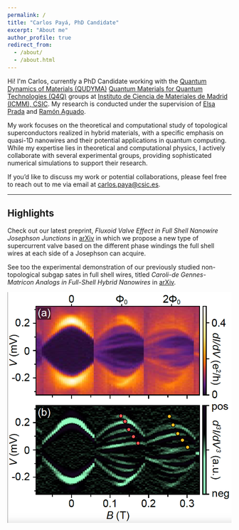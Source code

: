 ```yaml
---
permalink: /
title: "Carlos Payá, PhD Candidate"
excerpt: "About me"
author_profile: true
redirect_from: 
  - /about/
  - /about.html
---
```


Hi! I'm Carlos, currently a PhD Candidate working with the [Quantum Dynamics of Materials (QUDYMA)](https://sites.google.com/view/qudyma-icmm) [Quantum Materials for Quantum Technologies (Q4Q)](https://wp.icmm.csic.es/tqe/) groups at [Instituto de Ciencia de Materiales de Madrid (ICMM), CSIC](https://www.icmm.csic.es/). My research is conducted under the supervision of [Elsa Prada](https://elsaprada.github.io/) and [Ramón Aguado](https://wp.icmm.csic.es/tqe/people/ramon-aguado/).

My work focuses on the theoretical and computational study of topological superconductors realized in hybrid materials, with a specific emphasis on quasi-1D nanowires and their potential applications in quantum computing. While my expertise lies in theoretical and computational physics, I actively collaborate with several experimental groups, providing sophisticated numerical simulations to support their research.

If you’d like to discuss my work or potential collaborations, please feel free to reach out to me via email at [carlos.paya@csic.es](mailto:carlos.paya@csic.es).

***

## Highlights

Check out our latest preprint, *Fluxoid Valve Effect in Full Shell Nanowire Josephson Junctions* in [arXiv](https://arxiv.org/abs/2504.16989) in which we propose a new type of supercurrent valve based on the different phase windings the full shell wires at each side of a Josephson can acquire.

See too the experimental demonstration of our previously studied non-topological subgap sates in full shell wires, titled *Caroli-de Gennes-Matricon Analogs in Full-Shell Hybrid Nanowires* in [arXiv](https://arxiv.org/abs/2501.05419).

[![dI/dV at the edge of a hybrid nanowire showing CdGM analogs](images/2025_01_arXiv_highlights.png)](https://arxiv.org/abs/2501.05419)
